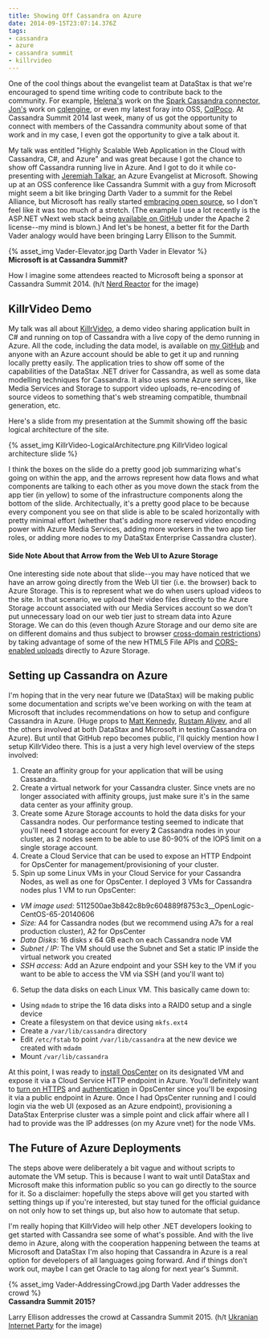 ```yaml
---
title: Showing Off Cassandra on Azure
date: 2014-09-15T23:07:14.376Z
tags:
- cassandra
- azure
- cassandra summit
- killrvideo
---
```

One of the cool things about the evangelist team at DataStax is that we're encouraged to spend time writing code to
contribute back to the community.  For example, [Helena's](http://helenaedelson.com/) work on the [Spark Cassandra
connector](https://github.com/datastax/spark-cassandra-connector), [Jon's](http://rustyrazorblade.com/) work on
[cqlengine](https://github.com/cqlengine/cqlengine), or even my latest foray into OSS,
[CqlPoco](https://github.com/LukeTillman/cqlpoco).  At Cassandra Summit 2014 last week, many of us got the opportunity
to connect with members of the Cassandra community about some of that work and in my case, I even got the opportunity to
give a talk about it.

My talk was entitled "Highly Scalable Web Application in the Cloud with Cassandra, C#, and Azure" and was great because
I got the chance to show off Cassandra running live in Azure.  And I got to do it while co-presenting with [Jeremiah
Talkar](https://twitter.com/JST2Cents), an Azure Evangelist at Microsoft.  Showing up at an OSS conference like
Cassandra Summit with a guy from Microsoft might seem a bit like bringing Darth Vader to a summit for the Rebel
Alliance, but Microsoft has really started [embracing open source](http://msopentech.com/), so I don't feel like it was
too much of a stretch.  (The example I use a lot recently is the ASP.NET vNext web stack being [available on
GitHub](https://github.com/aspnet) under the Apache 2 license--my mind is blown.)  And let's be honest, a better fit for
the Darth Vader analogy would have been bringing Larry Ellison to the Summit.

<div class="container">
{% asset_img Vader-Elevator.jpg Darth Vader in Elevator %}
<div class="reference">
<strong>Microsoft is at Cassandra Summit?</strong>
<p>How I imagine some attendees reacted to Microsoft being a sponsor at Cassandra Summit 2014.  (h/t <a href="http://nerdreactor.com/2010/11/15/darth-vader-approves-the-samsung-galaxy-s/">Nerd Reactor</a> for the image)</p>
</div>
</div>


## KillrVideo Demo
My talk was all about [KillrVideo](http://www.killrvideo.com), a demo video sharing application built in C# and running
on top of Cassandra with a live copy of the demo running in Azure.  All the code, including the data model, is available
on [my GitHub](https://github.com/luketillman/killrvideo-csharp) and anyone with an Azure account should be able to get
it up and running locally pretty easily.  The application  tries to show off some of the capabilities of the DataStax
.NET driver for Cassandra, as well as some data modelling techniques for Cassandra.  It also uses some Azure services,
like Media Services and Storage to support video uploads, re-encoding of source videos to something that's web streaming
compatible, thumbnail generation, etc.

Here's a slide from my presentation at the Summit showing off the basic logical architecture of the site.

{% asset_img KillrVideo-LogicalArchitecture.png KillrVideo logical architecture slide %}

I think the boxes on the slide do a pretty good job summarizing what's going on within the app, and the arrows represent
how data flows and what components are talking to each other as you move down the stack from the app tier (in yellow) to
some of the infrastructure components along the bottom of the slide.  Architectually, it's a pretty good place to be
because every component you see on that slide is able to be scaled horizontally with pretty minimal effort (whether
that's adding more reserved video encoding power with Azure Media Services, adding more workers in the two app tier
roles, or adding more nodes to my DataStax Enterprise Cassandra cluster).

#### Side Note About that Arrow from the Web UI to Azure Storage

One interesting side note about that slide--you may have noticed that we have an arrow going directly from the Web UI
tier (i.e. the browser) back to Azure Storage.  This is to represent what we do when users upload videos to the site.
In that scenario, we upload their video files directly to the Azure Storage account associated with our Media Services
account so we don't put unnecessary load on our web tier just to stream data into Azure Storage.  We can do this (even
though Azure Storage and our demo site are on different domains and thus subject to browser [cross-domain
restrictions](http://en.wikipedia.org/wiki/Same-origin_policy)) by taking advantage of some of the new HTML5 File APIs
and [CORS-enabled
uploads](http://www.mono-software.com/blog/post/Mono/237/Building-Windows-Azure-Media-Services-async-CORS-enabled-upload/)
directly to Azure Storage.

## Setting up Cassandra on Azure

I'm hoping that in the very near future we (DataStax) will be making public some documentation and scripts we've been
working on with the team at Microsoft that includes recommendations on how to setup and configure Cassandra in Azure.
(Huge props to [Matt Kennedy](https://twitter.com/thetweetofmatt), [Rustam Aliyev](https://twitter.com/rstml), and all
the others involved at both DataStax and Microsoft in testing Cassandra on Azure).  But until that GitHub repo becomes
public, I'll quickly mention how I setup KillrVideo there.  This is a just a very high level overview of the steps
involved:

1.  Create an affinity group for your application that will be using Cassandra.
2.  Create a virtual network for your Cassandra cluster.  Since vnets are no longer associated with affinity groups,
    just make sure it's in the same data center as your affinity group.
3.  Create some Azure Storage accounts to hold the data disks for your Cassandra nodes.  Our performance testing seemed
    to indicate that you'll need **1** storage account for every **2** Cassandra nodes in your cluster, as 2 nodes seem
    to be able to use 80-90% of the IOPS limit on a single storage account.
4.  Create a Cloud Service that can be used to expose an HTTP Endpoint for OpsCenter for management/provisioning of your
    cluster.
5.  Spin up some Linux VMs in your Cloud Service for your Cassandra Nodes, as well as one for OpsCenter.  I deployed 3
    VMs for Cassandra nodes plus 1 VM to run OpsCenter:
  *  _VM image used:_ 5112500ae3b842c8b9c604889f8753c3\_\_OpenLogic-CentOS-65-20140606
  *  _Size:_ A4 for Cassandra nodes (but we recommend using A7s for a real production cluster), A2 for OpsCenter
  *  _Data Disks:_  16 disks x 64 GB each on each Cassandra node VM
  *  _Subnet / IP:_ The VM should use the Subnet and Set a static IP inside the virtual network you created
  *  _SSH access:_ Add an Azure endpoint and your SSH key to the VM if you want to be able to access the VM via SSH (and
     you'll want to)
6.  Setup the data disks on each Linux VM.  This basically came down to:
  *  Using `mdadm` to stripe the 16 data disks into a RAID0 setup and a single device
  *  Create a filesystem on that device using `mkfs.ext4`
  *  Create a `/var/lib/cassandra` directory
  *  Edit `/etc/fstab` to point `/var/lib/cassandra` at the new device we created with `mdadm`
  *  Mount `/var/lib/cassandra`

At this point, I was ready to [install OpsCenter](http://www.datastax.com/documentation/opscenter/5.0/opsc/about_c.html)
on its designated VM and expose it via a Cloud Service HTTP endpoint in Azure.  You'll definitely want to [turn on
HTTPS](http://www.datastax.com/documentation/opscenter/5.0/opsc/configure/opscConfiguringEnablingHttps_t.html) and
[authentication](http://www.datastax.com/documentation/opscenter/5.0/opsc/configure/opscConfigureUserAccess_c.html) in
OpsCenter since you'll be exposing it via a public endpoint in Azure.  Once I had OpsCenter running and I could login
via the web UI (exposed as an Azure endpoint), provisioning a DataStax Enterprise cluster was a simple point and click
affair where all I had to provide was the IP addresses (on my Azure vnet) for the node VMs.

## The Future of Azure Deployments
The steps above were deliberately a bit vague and without scripts to automate the VM setup.  This is because I want to
wait until DataStax and Microsoft make this information public so you can go directly to the source for it.  So a
disclaimer:  hopefully the steps above will get you started with setting things up if you're interested, but stay tuned
for the official guidance on not only how to set things up, but also how to automate that setup.

I'm really hoping that KillrVideo will help other .NET developers looking to get started with Cassandra see some of
what's possible.  And with the live demo in Azure, along with the cooperation happening between the teams at Microsoft
and DataStax I'm also hoping that Cassandra in Azure is a real option for developers of all languages going forward.
And if things don't work out, maybe I can get Oracle to tag along for next year's Summit.

<div class="container">
{% asset_img Vader-AddressingCrowd.jpg Darth Vader addresses the crowd %}
<div class="reference">
<strong>Cassandra Summit 2015?</strong>
<p>Larry Ellison addresses the crowd at Cassandra Summit 2015.  (h/t <a href="https://www.facebook.com/Darth.Vader.IPU">Ukranian Internet Party</a> for the image)</p>
</div>
</div>
